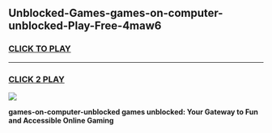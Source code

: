 
## Unblocked-Games-games-on-computer-unblocked-Play-Free-4maw6
<h3>
<a href="https://premium76.site?title=games-on-computer-unblocked&ref=23A">CLICK TO PLAY</a></h3>
<hr>

<h3>
<a href="https://premium76.site?title=games-on-computer-unblocked&ref=23A">CLICK 2 PLAY</a>
  
</h3>

<a href="https://premium76.site?title=games-on-computer-unblocked&ref=23A"><img src="https://clearcache.store/games.png"></a>


**games-on-computer-unblocked games unblocked: Your Gateway to Fun and Accessible Online Gaming**
